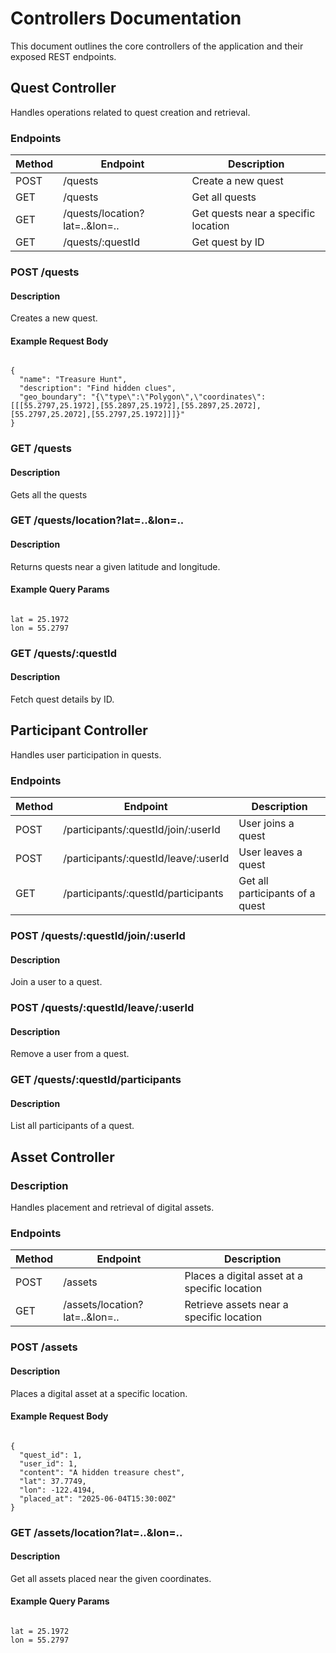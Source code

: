 # Controllers Documentation

This document outlines the core controllers of the application and their exposed REST endpoints.

## Quest Controller

Handles operations related to quest creation and retrieval.

### Endpoints

| Method | Endpoint                       | Description                         |
| ------ | ------------------------------ | ----------------------------------- |
| POST   | /quests                        | Create a new quest                  |
| GET    | /quests                        | Get all quests                      |
| GET    | /quests/location?lat=..&lon=.. | Get quests near a specific location |
| GET    | /quests/:questId               | Get quest by ID                     |

### POST /quests

#### Description

Creates a new quest.

#### Example Request Body

```

{
  "name": "Treasure Hunt",
  "description": "Find hidden clues",
  "geo_boundary": "{\"type\":\"Polygon\",\"coordinates\":[[[55.2797,25.1972],[55.2897,25.1972],[55.2897,25.2072],[55.2797,25.2072],[55.2797,25.1972]]]}"
}

```

### GET /quests

#### Description

Gets all the quests

### GET /quests/location?lat=..&lon=..

#### Description

Returns quests near a given latitude and longitude.

#### Example Query Params

```

lat = 25.1972
lon = 55.2797

```

### GET /quests/:questId

#### Description

Fetch quest details by ID.

## Participant Controller

Handles user participation in quests.

### Endpoints

| Method | Endpoint                             | Description                     |
| ------ | ------------------------------------ | ------------------------------- |
| POST   | /participants/:questId/join/:userId  | User joins a quest              |
| POST   | /participants/:questId/leave/:userId | User leaves a quest             |
| GET    | /participants/:questId/participants  | Get all participants of a quest |

### POST /quests/:questId/join/:userId

#### Description

Join a user to a quest.

### POST /quests/:questId/leave/:userId

#### Description

Remove a user from a quest.

### GET /quests/:questId/participants

#### Description

List all participants of a quest.

## Asset Controller

### Description

Handles placement and retrieval of digital assets.

### Endpoints

| Method | Endpoint                       | Description                                   |
| ------ | ------------------------------ | --------------------------------------------- |
| POST   | /assets                        | Places a digital asset at a specific location |
| GET    | /assets/location?lat=..&lon=.. | Retrieve assets near a specific location      |

### POST /assets

#### Description

Places a digital asset at a specific location.

#### Example Request Body

```

{
  "quest_id": 1,
  "user_id": 1,
  "content": "A hidden treasure chest",
  "lat": 37.7749,
  "lon": -122.4194,
  "placed_at": "2025-06-04T15:30:00Z"
}

```

### GET /assets/location?lat=..&lon=..

#### Description

Get all assets placed near the given coordinates.

#### Example Query Params

```

lat = 25.1972
lon = 55.2797

```
